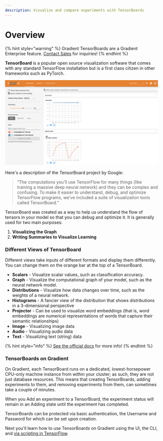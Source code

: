 ```yaml
---
description: Visualize and compare experiments with TensorBoards
---
```


# Overview

{% hint style="warning" %}
Gradient TensorBoards are a Gradient Enterprise feature. [Contact Sales](https://info.paperspace.com/contact-sales) for inquiries!
{% endhint %}

**TensorBoard** is a popular open source visualization software that comes with any standard TensorFlow installation but is a first class citizen in other frameworks such as PyTorch. 

![](../.gitbook/assets/image%20%2866%29.png)

Here's a description of the TensorBoard project by Google:

> “The computations you’ll use TensorFlow for many things \(like training a massive deep neural network\) and they can be complex and confusing. To make it easier to understand, debug, and optimize TensorFlow programs, we’ve included a suite of visualization tools called TensorBoard.”

TensorBoard was created as a way to help us understand the flow of tensors in your model so that you can debug and optimize it. It is generally used for two main purposes:

1. **Visualizing the Graph**
2. **Writing Summaries to Visualize Learning**

### Different Views of TensorBoard <a id="different-views-of-tensorboard"></a>

Different views take inputs of different formats and display them differently. You can change them on the orange bar at the top of a TensorBoard.

* **Scalars** - Visualize scalar values, such as classification accuracy.
* **Graph** - Visualize the computational graph of your model, such as the neural network model.
* **Distributions** - Visualize how data changes over time, such as the weights of a neural network.
* **Histograms** - A fancier view of the distribution that shows distributions in a 3-dimensional perspective
* **Projector** - Can be used to visualize word embeddings \(that is, word embeddings are numerical representations of words that capture their semantic relationships\)
* **Image** - Visualizing image data
* **Audio** - Visualizing audio data
* **Text** - Visualizing text \(string\) data

{% hint style="info" %}
[See the official docs](https://www.tensorflow.org/tensorboard) for more info!
{% endhint %}

### TensorBoards on Gradient

On Gradient, each TensorBoard runs on a dedicated, lowest-horsepower CPU-only machine instance from within your cluster; as such, they are not just database resources. This means that creating TensorBoards, adding experiments to them, and removing experiments from them, can sometimes take a couple of minutes.

When you Add an experiment to a TensorBoard, the experiment status will remain in an Adding state until the experiment has completed.

TensorBoards can be protected via basic authentication, the Username and Password for which can be set upon creation.

Next you'll learn how to use TensorBoards on Gradient using the UI, the CLI, and [via scripting in TensorFlow](using-tensorboards/getting-started-with-tensorboards.md).

